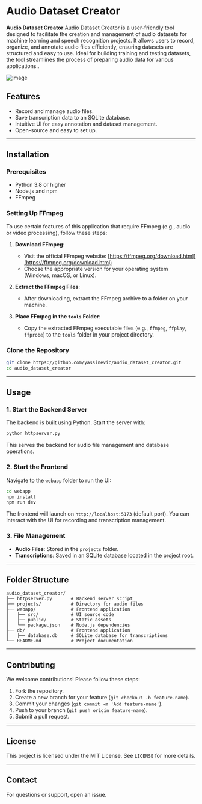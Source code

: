 
# Audio Dataset Creator

**Audio Dataset Creator** Audio Dataset Creator is a user-friendly tool designed to facilitate the creation and management of audio datasets for machine learning and speech recognition projects. It allows users to record, organize, and annotate audio files efficiently, ensuring datasets are structured and easy to use. Ideal for building training and testing datasets, the tool streamlines the process of preparing audio data for various applications..


![image](https://github.com/user-attachments/assets/24b9e153-23d4-471c-942a-f94d1756c5de)



## Features

- Record and manage audio files.
- Save transcription data to an SQLite database.
- Intuitive UI for easy annotation and dataset management.
- Open-source and easy to set up.

---

## Installation

### Prerequisites
- Python 3.8 or higher
- Node.js and npm
- FFmpeg

### Setting Up FFmpeg

To use certain features of this application that require FFmpeg (e.g., audio or video processing), follow these steps:

1. **Download FFmpeg**:
   - Visit the official FFmpeg website: [https://ffmpeg.org/download.html](https://ffmpeg.org/download.html)
   - Choose the appropriate version for your operating system (Windows, macOS, or Linux).

2. **Extract the FFmpeg Files**:
   - After downloading, extract the FFmpeg archive to a folder on your machine.

3. **Place FFmpeg in the `tools` Folder**:
   - Copy the extracted FFmpeg executable files (e.g., `ffmpeg`, `ffplay`, `ffprobe`) to the `tools` folder in your project directory.


### Clone the Repository
```bash
git clone https://github.com/yassinevic/audio_dataset_creator.git
cd audio_dataset_creator
```

---

## Usage

### 1. Start the Backend Server
The backend is built using Python. Start the server with:
```bash
python httpserver.py
```

This serves the backend for audio file management and database operations.

### 2. Start the Frontend
Navigate to the `webapp` folder to run the UI:
```bash
cd webapp
npm install
npm run dev
```

The frontend will launch on `http://localhost:5173` (default port). You can interact with the UI for recording and transcription management.

### 3. File Management
- **Audio Files**: Stored in the `projects` folder.
- **Transcriptions**: Saved in an SQLite database located in the project root.

---

## Folder Structure

```plaintext
audio_dataset_creator/
├── httpserver.py       # Backend server script
├── projects/           # Directory for audio files
├── webapp/             # Frontend application
│   ├── src/            # UI source code
│   ├── public/         # Static assets
│   └── package.json    # Node.js dependencies
├── db/             	# Frontend application
│   ├── database.db     # SQLite database for transcriptions  
└── README.md           # Project documentation
```

---

## Contributing

We welcome contributions! Please follow these steps:
1. Fork the repository.
2. Create a new branch for your feature (`git checkout -b feature-name`).
3. Commit your changes (`git commit -m 'Add feature-name'`).
4. Push to your branch (`git push origin feature-name`).
5. Submit a pull request.

---

## License

This project is licensed under the MIT License. See `LICENSE` for more details.

---

## Contact

For questions or support, open an issue.
